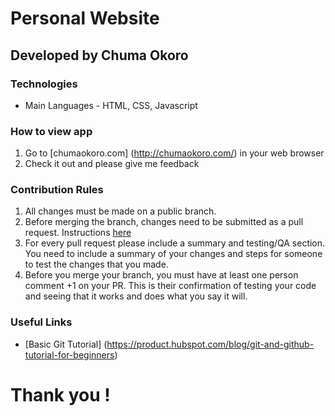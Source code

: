 # Personal Website
## Developed by Chuma Okoro

### Technologies
- Main Languages - HTML, CSS, Javascript

### How to view app
1. Go to [chumaokoro.com] (http://chumaokoro.com/) in your web browser
2. Check it out and please give me feedback

### Contribution Rules
1. All changes must be made on a public branch. 
2. Before merging the branch, changes need to be submitted as a pull request. Instructions [here](https://help.github.com/en/articles/creating-a-pull-request)
3. For every pull request please include a summary and testing/QA section. You need to include a summary of your changes and steps for someone to test the changes that you made. 
4. Before you merge your branch, you must have at least one person comment +1 on your PR. This is their confirmation of testing your code and seeing that it works and does what you say it will.


### Useful Links
* [Basic Git Tutorial] (https://product.hubspot.com/blog/git-and-github-tutorial-for-beginners)


# Thank you !
